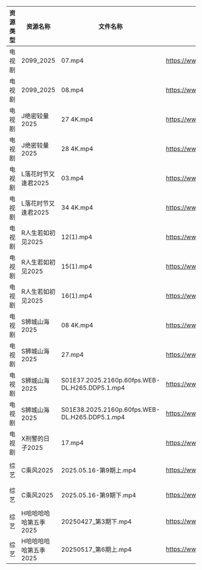 | 资源类型 | 资源名称          | 文件名称                                           | 分享链接                                 | 更新时间                |
| ---- | ------------- | ---------------------------------------------- | ------------------------------------ | ------------------- |
| 电视剧  | 2099_2025     | 07.mp4                                         | https://www.alipan.com/s/GXigMRaVR89 | 2025-05-17 14:05:06 |
| 电视剧  | 2099_2025     | 08.mp4                                         | https://www.alipan.com/s/GXigMRaVR89 | 2025-05-17 14:05:05 |
| 电视剧  | J绝密较量2025     | 27 4K.mp4                                      | https://www.alipan.com/s/mzzBES5zNic | 2025-05-17 00:05:19 |
| 电视剧  | J绝密较量2025     | 28 4K.mp4                                      | https://www.alipan.com/s/mzzBES5zNic | 2025-05-17 00:05:19 |
| 电视剧  | L落花时节又逢君2025  | 03.mp4                                         | https://www.alipan.com/s/cQFMhDnX7Xh | 2025-05-17 13:05:24 |
| 电视剧  | L落花时节又逢君2025  | 34 4K.mp4                                      | https://www.alipan.com/s/cQFMhDnX7Xh | 2025-05-17 19:05:24 |
| 电视剧  | R人生若如初见2025   | 12(1).mp4                                      | https://www.alipan.com/s/ZQ9cL77ZgpR | 2025-05-17 13:05:28 |
| 电视剧  | R人生若如初见2025   | 15(1).mp4                                      | https://www.alipan.com/s/ZQ9cL77ZgpR | 2025-05-17 20:05:37 |
| 电视剧  | R人生若如初见2025   | 16(1).mp4                                      | https://www.alipan.com/s/ZQ9cL77ZgpR | 2025-05-17 20:05:37 |
| 电视剧  | S狮城山海2025     | 08 4K.mp4                                      | https://www.alipan.com/s/2BMy6HL58NJ | 2025-05-17 13:05:33 |
| 电视剧  | S狮城山海2025     | 27.mp4                                         | https://www.alipan.com/s/2BMy6HL58NJ | 2025-05-17 13:05:33 |
| 电视剧  | S狮城山海2025     | S01E37.2025.2160p.60fps.WEB-DL.H265.DDP5.1.mp4 | https://www.alipan.com/s/2BMy6HL58NJ | 2025-05-17 14:05:35 |
| 电视剧  | S狮城山海2025     | S01E38.2025.2160p.60fps.WEB-DL.H265.DDP5.1.mp4 | https://www.alipan.com/s/2BMy6HL58NJ | 2025-05-17 14:05:35 |
| 电视剧  | X刑警的日子2025    | 17.mp4                                         | https://www.alipan.com/s/vQMynV1F9gY | 2025-05-17 13:05:41 |
| 综艺   | C乘风2025       | 2025.05.16-第9期上.mp4                            | https://www.alipan.com/s/MpfQaAMy4Ly | 2025-05-17 08:05:47 |
| 综艺   | C乘风2025       | 2025.05.16-第9期下.mp4                            | https://www.alipan.com/s/MpfQaAMy4Ly | 2025-05-17 08:05:46 |
| 综艺   | H哈哈哈哈哈第五季2025 | 20250427_第3期下.mp4                              | https://www.alipan.com/s/xGAPLokKzoj | 2025-05-17 13:06:01 |
| 综艺   | H哈哈哈哈哈第五季2025 | 20250517_第6期上.mp4                              | https://www.alipan.com/s/xGAPLokKzoj | 2025-05-17 14:06:01 |
